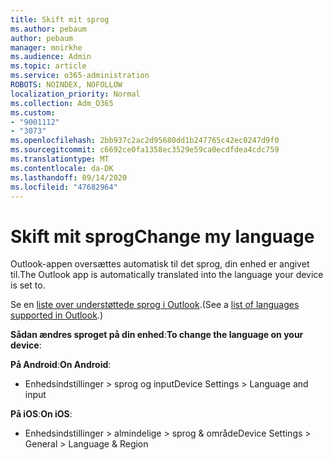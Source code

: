 ```yaml
---
title: Skift mit sprog
ms.author: pebaum
author: pebaum
manager: mnirkhe
ms.audience: Admin
ms.topic: article
ms.service: o365-administration
ROBOTS: NOINDEX, NOFOLLOW
localization_priority: Normal
ms.collection: Adm_O365
ms.custom:
- "9001112"
- "3073"
ms.openlocfilehash: 2bb937c2ac2d95680dd1b247765c42ec0247d9f0
ms.sourcegitcommit: c6692ce0fa1358ec3529e59ca0ecdfdea4cdc759
ms.translationtype: MT
ms.contentlocale: da-DK
ms.lasthandoff: 09/14/2020
ms.locfileid: "47682964"
---
```

# <a name="change-my-language"></a><span data-ttu-id="f5119-102">Skift mit sprog</span><span class="sxs-lookup"><span data-stu-id="f5119-102">Change my language</span></span>

<span data-ttu-id="f5119-103">Outlook-appen oversættes automatisk til det sprog, din enhed er angivet til.</span><span class="sxs-lookup"><span data-stu-id="f5119-103">The Outlook app is automatically translated into the language your device is set to.</span></span> 

<span data-ttu-id="f5119-104">Se en [liste over understøttede sprog i Outlook](https://acompli.helpshift.com/a/outlook/?s=general-questions&f=in-which-languages-is-your-app-translated).</span><span class="sxs-lookup"><span data-stu-id="f5119-104">(See a [list of languages supported in Outlook](https://acompli.helpshift.com/a/outlook/?s=general-questions&f=in-which-languages-is-your-app-translated).)</span></span> 

<span data-ttu-id="f5119-105">**Sådan ændres sproget på din enhed**:</span><span class="sxs-lookup"><span data-stu-id="f5119-105">**To change the language on your device**:</span></span> 

<span data-ttu-id="f5119-106">**På Android**:</span><span class="sxs-lookup"><span data-stu-id="f5119-106">**On Android**:</span></span> 

- <span data-ttu-id="f5119-107">Enhedsindstillinger > sprog og input</span><span class="sxs-lookup"><span data-stu-id="f5119-107">Device Settings > Language and input</span></span> 

<span data-ttu-id="f5119-108">**På iOS**:</span><span class="sxs-lookup"><span data-stu-id="f5119-108">**On iOS**:</span></span> 

- <span data-ttu-id="f5119-109">Enhedsindstillinger > almindelige > sprog & område</span><span class="sxs-lookup"><span data-stu-id="f5119-109">Device Settings > General > Language & Region</span></span> 
